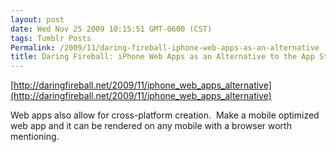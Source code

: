 ```yaml
---
layout: post
date: Wed Nov 25 2009 10:15:51 GMT-0600 (CST)
tags: Tumblr Posts
Permalink: /2009/11/daring-fireball-iphone-web-apps-as-an-alternative
title: Daring Fireball: iPhone Web Apps as an Alternative to the App Store
---
```


[http://daringfireball.net/2009/11/iphone_web_apps_alternative](http://daringfireball.net/2009/11/iphone_web_apps_alternative)

Web apps also allow for cross-platform creation.  Make a mobile optimized web app and it can be rendered on any mobile with a browser worth mentioning.
